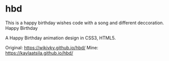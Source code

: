# hbd
This is a happy birthday wishes code with a song and different deccoration. 
Happy Birthday

A Happy Birthday animation design in CSS3, HTML5.

Original: https://wikivky.github.io/hbd/
Mine: https://kaylaatsila.github.io/hbd/
